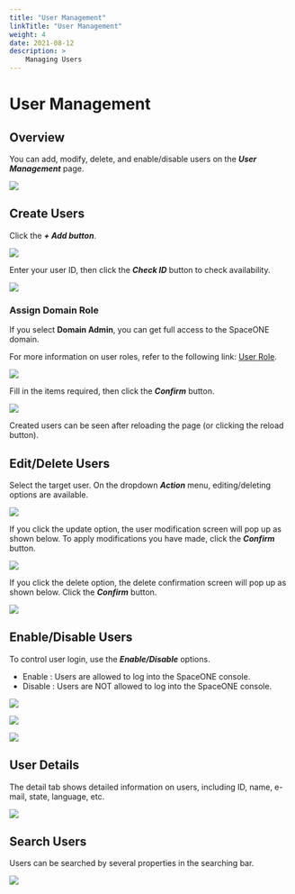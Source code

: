 ```yaml
---
title: "User Management"
linkTitle: "User Management"
weight: 4
date: 2021-08-12
description: >
    Managing Users
---
```


# User Management

## Overview

You can add, modify, delete, and enable/disable users on the _**User Management**_ page.

![](/docs/using_spaceone_console/admin_guide/etc/user_management_img/user_management_img_01.png)

## Create Users

Click the _**+ Add button**_. 

![](/docs/using_spaceone_console/admin_guide/etc/user_management_img/user_management_img_02.png)

Enter your user ID, then click the _**Check ID**_ button to check availability.

![](/docs/using_spaceone_console/admin_guide/etc/user_management_img/user_management_img_03.png)


### Assign Domain Role

If you select **Domain Admin**, you can get full access to the SpaceONE domain.

For more information on user roles, refer to the following link: [User Role](/docs/using_spaceone_console/advanced_topics/user-role).

![](/docs/using_spaceone_console/admin_guide/etc/user_management_img/user_management_img_04.png)



Fill in the items required, then click the _**Confirm**_ button.

![](/docs/using_spaceone_console/admin_guide/etc/user_management_img/user_management_img_05.png)


Created users can be seen after reloading the page \(or clicking the reload button\).

## Edit/Delete Users

Select the target user. On the dropdown _**Action**_ menu, editing/deleting options are available.

![](/docs/using_spaceone_console/admin_guide/etc/user_management_img/user_management_img_06.png)


If you click the update option, the user modification screen will pop up as shown below. To apply modifications you have made, click the _**Confirm**_ button.

![](/docs/using_spaceone_console/admin_guide/etc/user_management_img/user_management_img_07.png)


If you click the delete option, the delete confirmation screen will pop up as shown below. Click the _**Confirm**_ button.

![](/docs/using_spaceone_console/admin_guide/etc/user_management_img/user_management_img_08.png)


## Enable/Disable Users

To control user login, use the _**Enable/Disable**_ options.

* Enable : Users are allowed to log into the SpaceONE console.
* Disable : Users are NOT allowed to log into the SpaceONE console. 

![](/docs/using_spaceone_console/admin_guide/etc/user_management_img/user_management_img_09.png)


![](/docs/using_spaceone_console/admin_guide/etc/user_management_img/user_management_img_10.png)

![](/docs/using_spaceone_console/admin_guide/etc/user_management_img/user_management_img_11.png)

## User Details

The detail tab shows detailed information on users, including ID, name, e-mail, state, language, etc.

![](/docs/using_spaceone_console/admin_guide/etc/user_management_img/user_management_img_12.png)


## Search Users

Users can be searched by several properties in the searching bar.

![](/docs/using_spaceone_console/admin_guide/etc/user_management_img/user_management_img_13.png)




